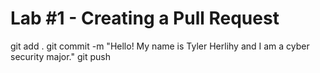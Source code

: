 # Lab #1 - Creating a Pull Request
git add . 
git commit -m "Hello! My name is Tyler Herlihy and I am a cyber security major."
git push